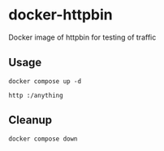 # docker-httpbin
Docker image of httpbin for testing of traffic

## Usage

`docker compose up -d`

`http :/anything`

## Cleanup

`docker compose down`


